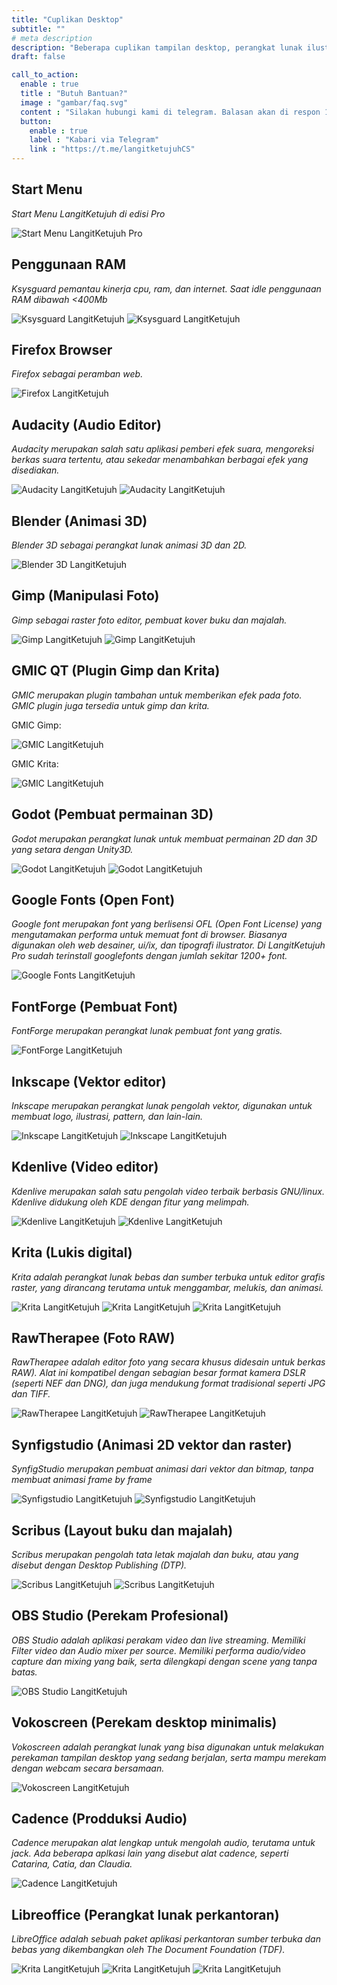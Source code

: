 ```yaml
---
title: "Cuplikan Desktop"
subtitle: ""
# meta description
description: "Beberapa cuplikan tampilan desktop, perangkat lunak ilustrasi, animasi, perkantoran, browser, pemutar audio/video dan lain-lain."
draft: false

call_to_action:
  enable : true
  title : "Butuh Bantuan?"
  image : "gambar/faq.svg"
  content : "Silakan hubungi kami di telegram. Balasan akan di respon 1x3 jam."
  button:
    enable : true
    label : "Kabari via Telegram"
    link : "https://t.me/langitketujuhCS"
---
```


## Start Menu

_Start Menu LangitKetujuh di edisi Pro_

![Start Menu LangitKetujuh Pro](/capture/menu-langitketujuh-id.webp)

## Penggunaan RAM

_Ksysguard pemantau kinerja cpu, ram, dan internet. Saat idle penggunaan RAM dibawah <400Mb_

![Ksysguard LangitKetujuh](/capture/ksysguard-langitketujuh-id-1.webp)
![Ksysguard LangitKetujuh](/capture/ksysguard-langitketujuh-id-2.webp)

## Firefox Browser

_Firefox sebagai peramban web._

![Firefox LangitKetujuh](/capture/firefox-langitketujuh-id.webp)

## Audacity (Audio Editor)

_Audacity merupakan salah satu aplikasi pemberi efek suara, mengoreksi berkas suara tertentu, atau sekedar menambahkan berbagai efek yang disediakan._

![Audacity LangitKetujuh](/capture/audacity-langitketujuh-1.webp)
![Audacity LangitKetujuh](/capture/audacity-langitketujuh-2.webp)

## Blender (Animasi 3D)

_Blender 3D sebagai perangkat lunak animasi 3D dan 2D._

![Blender 3D LangitKetujuh](/capture/blender-3d-langitketujuh-id.webp)

## Gimp (Manipulasi Foto)

_Gimp sebagai raster foto editor, pembuat kover buku dan majalah._

![Gimp LangitKetujuh](/capture/gimp-langitketujuh-id-1.webp)
![Gimp LangitKetujuh](/capture/gimp-langitketujuh-id-2.webp)

## GMIC QT (Plugin Gimp dan Krita)

_GMIC merupakan plugin tambahan untuk memberikan efek pada foto. GMIC plugin juga tersedia untuk gimp dan krita._

GMIC Gimp:

![GMIC LangitKetujuh](/capture/gmic-gimp-langitketujuh-id.webp)

GMIC Krita:

![GMIC LangitKetujuh](/capture/gmic-krita-langitketujuh-id.webp)

## Godot (Pembuat permainan 3D)

_Godot merupakan perangkat lunak untuk membuat permainan 2D dan 3D yang setara dengan Unity3D._

![Godot LangitKetujuh](/capture/godot-langitketujuh-id-1.webp)
![Godot LangitKetujuh](/capture/godot-langitketujuh-id-2.webp)

## Google Fonts (Open Font)

_Google font merupakan font yang berlisensi OFL (Open Font License) yang mengutamakan performa untuk memuat font di browser. Biasanya digunakan oleh web desainer, ui/ix, dan tipografi ilustrator. Di LangitKetujuh Pro sudah terinstall googlefonts dengan jumlah sekitar 1200+ font._

![Google Fonts LangitKetujuh](/capture/google-fonts-langitketujuh-id.webp)

## FontForge (Pembuat Font)

_FontForge merupakan perangkat lunak pembuat font yang gratis._

![FontForge LangitKetujuh](/capture/fontforge-langitketujuh-id.webp)

## Inkscape (Vektor editor)

_Inkscape merupakan perangkat lunak pengolah vektor, digunakan untuk membuat logo, ilustrasi, pattern, dan lain-lain._

![Inkscape LangitKetujuh](/capture/inkscape-langitketujuh-id-1.webp)
![Inkscape LangitKetujuh](/capture/inkscape-langitketujuh-id-2.webp)

## Kdenlive (Video editor)

_Kdenlive merupakan salah satu pengolah video terbaik berbasis GNU/linux. Kdenlive didukung oleh KDE dengan fitur yang melimpah._

![Kdenlive LangitKetujuh](/capture/kdenlive-langitketujuh-id-1.webp)
![Kdenlive LangitKetujuh](/capture/kdenlive-langitketujuh-id-2.webp)

## Krita (Lukis digital)

_Krita adalah perangkat lunak bebas dan sumber terbuka untuk editor grafis raster, yang dirancang terutama untuk menggambar, melukis, dan animasi._

![Krita LangitKetujuh](/capture/krita-langitketujuh-id-1.webp)
![Krita LangitKetujuh](/capture/krita-langitketujuh-id-2.webp)
![Krita LangitKetujuh](/capture/krita-langitketujuh-id-3.webp)

## RawTherapee (Foto RAW)

_RawTherapee adalah editor foto yang secara khusus didesain untuk berkas RAW). Alat ini kompatibel dengan sebagian besar format kamera DSLR (seperti NEF dan DNG), dan juga mendukung format tradisional seperti JPG dan TIFF._

![RawTherapee LangitKetujuh](/capture/rawtherapee-langitketujuh-id-1.webp)
![RawTherapee LangitKetujuh](/capture/rawtherapee-langitketujuh-id-2.webp)

## Synfigstudio (Animasi 2D vektor dan raster)

_SynfigStudio merupakan pembuat animasi dari vektor dan bitmap, tanpa membuat animasi frame by frame_

![Synfigstudio LangitKetujuh](/capture/synfigstudio-langitketujuh-id-1.webp)
![Synfigstudio LangitKetujuh](/capture/synfigstudio-langitketujuh-id-2.webp)

## Scribus (Layout buku dan majalah)

_Scribus merupakan pengolah tata letak majalah dan buku, atau yang disebut dengan Desktop Publishing (DTP)._

![Scribus LangitKetujuh](/capture/scribus-langitketujuh-id-1.webp)
![Scribus LangitKetujuh](/capture/scribus-langitketujuh-id-2.webp)

## OBS Studio (Perekam Profesional)

_OBS Studio adalah aplikasi perakam video dan live streaming. Memiliki Filter video dan Audio mixer per source. Memiliki performa audio/video capture dan mixing yang baik, serta dilengkapi dengan scene yang tanpa batas._

![OBS Studio LangitKetujuh](/capture/obs-recorder-langitketujuh-id.webp)

## Vokoscreen (Perekam desktop minimalis)

_Vokoscreen adalah perangkat lunak yang bisa digunakan untuk melakukan perekaman tampilan desktop yang sedang berjalan, serta mampu merekam dengan webcam secara bersamaan._

![Vokoscreen LangitKetujuh](/capture/vokoscreen-langitketujuh-id.webp)

## Cadence (Prodduksi Audio)

_Cadence merupakan alat lengkap untuk mengolah audio, terutama untuk jack. Ada beberapa aplkasi lain yang disebut alat cadence, seperti Catarina, Catia, dan Claudia._

![Cadence LangitKetujuh](/capture/cadence-langitketujuh-id.webp)

## Libreoffice (Perangkat lunak perkantoran)

_LibreOffice adalah sebuah paket aplikasi perkantoran sumber terbuka dan bebas yang dikembangkan oleh The Document Foundation (TDF)._

![Krita LangitKetujuh](/capture/libreoffice-langitketujuh-id-1.webp)
![Krita LangitKetujuh](/capture/libreoffice-langitketujuh-id-2.webp)
![Krita LangitKetujuh](/capture/libreoffice-langitketujuh-id-3.webp)

